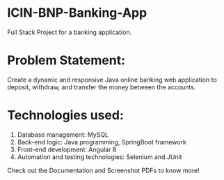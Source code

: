 # ICIN-BNP-Banking-App
Full Stack Project for a banking application. 

# Problem Statement: 
Create a dynamic and responsive Java online banking web application to deposit, withdraw, and transfer the money between the accounts.

# Technologies used:
1. Database management: MySQL
2. Back-end logic: Java programming, SpringBoot framework
3. Front-end development: Angular 8
4. Automation and testing technologies: Selenium and JUnit

Check out the Documentation and Screenshot PDFs to know more!
